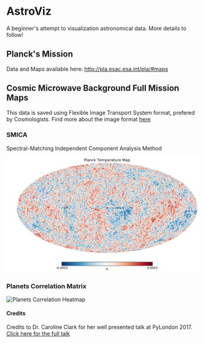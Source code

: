 # AstroViz

A beginner's attempt to visualization astronomical data. More details to follow!

## Planck's Mission

Data and Maps available here: http://pla.esac.esa.int/pla/#maps

## Cosmic Microwave Background Full Mission Maps

This data is saved using Flexible Image Transport System format, prefered by Cosmologists. Find more about the image format [here](https://en.wikipedia.org/wiki/FITS)

### SMICA

Spectral-Matching Independent Component Analysis Method

![SMICA Plot](plots/CBR.png)

### Planets Correlation Matrix

![Planets Correlation Heatmap](plots/planets_corr.jpg)

#### Credits

Credits to Dr. Caroline Clark for her well presented talk at PyLondon 2017. [Click here for the full talk](https://youtu.be/LN_20z_JY58)
